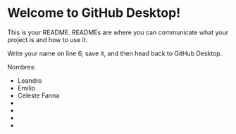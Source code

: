 # Welcome to GitHub Desktop!

This is your README. READMEs are where you can communicate what your project is and how to use it.

Write your name on line 6, save it, and then head back to GitHub Desktop.

Nombres:
- Leandro
- Emilio
- Celeste Fanna
-
-
-
-

